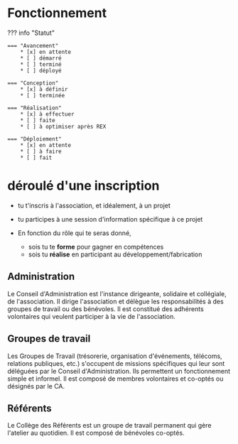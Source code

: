 # Fonctionnement

??? info "Statut"

    === "Avancement"
        * [x] en attente
        * [ ] démarré
        * [ ] terminé
        * [ ] déployé

    === "Conception"
        * [x] à définir
        * [ ] terminée

    === "Réalisation"
        * [x] à effectuer
        * [ ] faite
        * [ ] à optimiser après REX

    === "Déploiement"
        * [x] en attente
        * [ ] à faire
        * [ ] fait

# déroulé d'une inscription 
- tu t'inscris à l'association, et idéalement, à un projet

- tu participes à une session d'information spécifique à ce projet

- En fonction du rôle qui te seras donné, 
    - sois tu te **forme** pour gagner en compétences
    - sois tu **réalise** en participant au développement/fabrication

## Administration

Le Conseil d'Administration est l'instance dirigeante, solidaire et collégiale, de l'association. Il dirige l'association et délègue les responsabilités à des groupes de travail ou des bénévoles. Il est constitué des adhérents volontaires qui veulent participer à la vie de l'association.

## Groupes de travail    
   
Les Groupes de Travail (trésorerie, organisation d'événements, télécoms, relations publiques, etc.) s'occupent de missions spécifiques qui leur sont déléguées par le Conseil d'Administration. Ils permettent un fonctionnement simple et informel. Il est composé de membres volontaires et co-optés ou désignés par le CA.


## Référents

Le Collège des Référents est un groupe de travail permanent qui gère l'atelier au quotidien. Il est composé de bénévoles co-optés. 